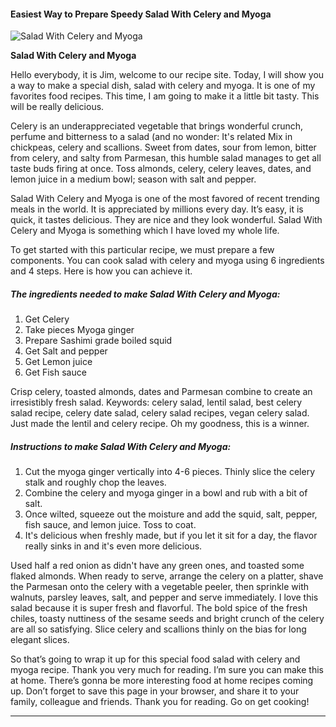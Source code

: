             

#### Easiest Way to Prepare Speedy Salad With Celery and Myoga

![Salad With Celery and Myoga](https://img-global.cpcdn.com/recipes/5770894212333568/751x532cq70/salad-with-celery-and-myoga-recipe-main-photo.jpg)

**Salad With Celery and Myoga**

Hello everybody, it is Jim, welcome to our recipe site. Today, I will show you a way to make a special dish, salad with celery and myoga. It is one of my favorites food recipes. This time, I am going to make it a little bit tasty. This will be really delicious.

Celery is an underappreciated vegetable that brings wonderful crunch, perfume and bitterness to a salad (and no wonder: It's related Mix in chickpeas, celery and scallions. Sweet from dates, sour from lemon, bitter from celery, and salty from Parmesan, this humble salad manages to get all taste buds firing at once. Toss almonds, celery, celery leaves, dates, and lemon juice in a medium bowl; season with salt and pepper.

Salad With Celery and Myoga is one of the most favored of recent trending meals in the world. It is appreciated by millions every day. It’s easy, it is quick, it tastes delicious. They are nice and they look wonderful. Salad With Celery and Myoga is something which I have loved my whole life.

To get started with this particular recipe, we must prepare a few components. You can cook salad with celery and myoga using 6 ingredients and 4 steps. Here is how you can achieve it.

##### The ingredients needed to make Salad With Celery and Myoga:

1.  Get Celery
2.  Take pieces Myoga ginger
3.  Prepare Sashimi grade boiled squid
4.  Get Salt and pepper
5.  Get Lemon juice
6.  Get Fish sauce

Crisp celery, toasted almonds, dates and Parmesan combine to create an irresistibly fresh salad. Keywords: celery salad, lentil salad, best celery salad recipe, celery date salad, celery salad recipes, vegan celery salad. Just made the lentil and celery recipe. Oh my goodness, this is a winner.

##### Instructions to make Salad With Celery and Myoga:

1.  Cut the myoga ginger vertically into 4-6 pieces. Thinly slice the celery stalk and roughly chop the leaves.
2.  Combine the celery and myoga ginger in a bowl and rub with a bit of salt.
3.  Once wilted, squeeze out the moisture and add the squid, salt, pepper, fish sauce, and lemon juice. Toss to coat.
4.  It's delicious when freshly made, but if you let it sit for a day, the flavor really sinks in and it's even more delicious.

Used half a red onion as didn't have any green ones, and toasted some flaked almonds. When ready to serve, arrange the celery on a platter, shave the Parmesan onto the celery with a vegetable peeler, then sprinkle with walnuts, parsley leaves, salt, and pepper and serve immediately. I love this salad because it is super fresh and flavorful. The bold spice of the fresh chiles, toasty nuttiness of the sesame seeds and bright crunch of the celery are all so satisfying. Slice celery and scallions thinly on the bias for long elegant slices.

So that’s going to wrap it up for this special food salad with celery and myoga recipe. Thank you very much for reading. I’m sure you can make this at home. There’s gonna be more interesting food at home recipes coming up. Don’t forget to save this page in your browser, and share it to your family, colleague and friends. Thank you for reading. Go on get cooking!

* * *